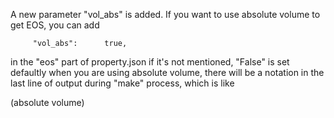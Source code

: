 A new parameter "vol_abs" is added. If you want to use absolute volume to get EOS, you can add

         "vol_abs":      true,

in the "eos" part of property.json
if it's not mentioned, "False" is set defaultly
when you are using absolute volume, there will be a notation in the last line of output during "make" process, which is like

(absolute volume)
